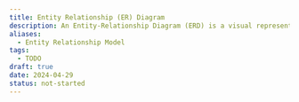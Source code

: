 ```yaml
---
title: Entity Relationship (ER) Diagram
description: An Entity-Relationship Diagram (ERD) is a visual representation of the relationships between entities (such as objects, concepts, or people) in a database, typically used in database design to illustrate the structure of the data model and the relationships between different entities.
aliases:
  - Entity Relationship Model
tags:
  - TODO
draft: true
date: 2024-04-29
status: not-started
---
```

